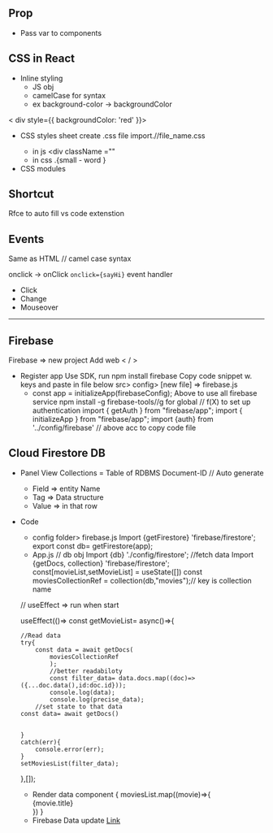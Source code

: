 ## Prop
- Pass var to components
## CSS in React
- Inline styling
    - JS obj
    - camelCase for syntax
    - ex background-color -> backgroundColor 

 < div style={{ backgroundColor: 'red' }}>   
- CSS styles sheet
create .css file
import./<path>/file_name.css
	-	in js <div	className ="<cname>"
	-	in css .<cname>{small - word	}
- CSS modules

## Shortcut
Rfce to auto fill vs code extenstion

## Events 
Same as HTML // camel case syntax

onclick -> onClick
`onclick={sayHi}`
event handler 
- Click
- Change 
- Mouseover 

---
## Firebase
Firebase => new project
Add web < / >
- Register app
Use SDK, run npm install firebase
Copy code snippet w. keys and paste in file below
src> config> [new file] => firebase.js
	- const app = initializeApp(firebaseConfig);
	Above to use all firebase service
	npm install  -g firebase-tools//g for global
// f(X)	 to set up authentication
import { getAuth } from "firebase/app";
import { initializeApp } from "firebase/app";
import {auth} from '../config/firebase'
// above acc to copy code file 

## Cloud Firestore DB
-	Panel View
	Collections = Table of RDBMS
	Document-ID // Auto generate
	-	Field => entity Name
	-	Tag =>	Data structure
	-	Value =>	in that row

-	Code
	-	config folder> firebase.js
	 Import {getFirestore} 'firebase/firestore';
	export		const db= getFirestore(app);
	-	App.js
	// db obj
	Import {db} './config/firestore';
	//fetch data
	 Import {getDocs, collection} 'firebase/firestore';
	const[movieList,setMovieList] = useState([])
	const moviesCollectionRef = collection(db,"movies");// key is collection name

	// useEffect => run when start

	useEffect(()=>
	const getMovieList= async()=>{

		//Read data
		try{
			const data = await getDocs(
				moviesCollectionRef 
				);
				//better readabiloty
				const filter_data= data.docs.map((doc)=>({...doc.data(),id:doc.id}));
				console.log(data);
				console.log(precise_data);
			//set state to that data	
		const data= await getDocs()
		

		}
		catch(err){
			console.error(err);
		}
		setMoviesList(filter_data);
	},[]);

	
	-	Render data component
	{
		moviesList.map((movie)=>{
			<div>
				{movie.title}
			</div>
			})
	}
	-	 Firebase Data update
	[Link](https://firebase.google.com/docs/firestore/transaction-data-contention)